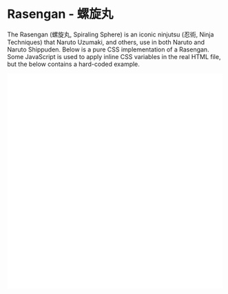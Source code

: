 # Rasengan - 螺旋丸

The Rasengan (螺旋丸, Spiraling Sphere) is an iconic ninjutsu (忍術, Ninja Techniques) that Naruto Uzumaki, and others, use in both Naruto and Naruto Shippuden. Below is a pure CSS implementation of a Rasengan. Some JavaScript is used to apply inline CSS variables in the real HTML file, but the below contains a hard-coded example.

![](./rasengan.svg)

